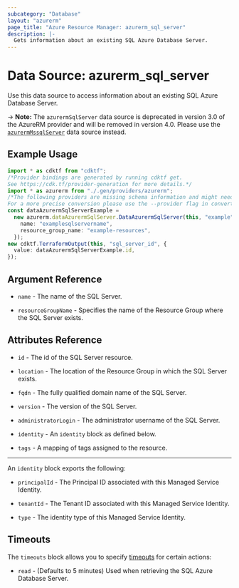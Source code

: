 ```yaml
---
subcategory: "Database"
layout: "azurerm"
page_title: "Azure Resource Manager: azurerm_sql_server"
description: |-
  Gets information about an existing SQL Azure Database Server.
---
```


# Data Source: azurerm\_sql\_server

Use this data source to access information about an existing SQL Azure Database Server.

\-> **Note:** The `azurermSqlServer` data source is deprecated in version 3.0 of the AzureRM provider and will be removed in version 4.0. Please use the [`azurermMssqlServer`](https://registry.terraform.io/providers/hashicorp/azurerm/latest/docs/data-sources/mssql_server) data source instead.

## Example Usage

```typescript
import * as cdktf from "cdktf";
/*Provider bindings are generated by running cdktf get.
See https://cdk.tf/provider-generation for more details.*/
import * as azurerm from "./.gen/providers/azurerm";
/*The following providers are missing schema information and might need manual adjustments to synthesize correctly: azurerm.
For a more precise conversion please use the --provider flag in convert.*/
const dataAzurermSqlServerExample =
  new azurerm.dataAzurermSqlServer.DataAzurermSqlServer(this, "example", {
    name: "examplesqlservername",
    resource_group_name: "example-resources",
  });
new cdktf.TerraformOutput(this, "sql_server_id", {
  value: dataAzurermSqlServerExample.id,
});

```

## Argument Reference

*   `name` - The name of the SQL Server.

*   `resourceGroupName` - Specifies the name of the Resource Group where the SQL Server exists.

## Attributes Reference

*   `id` - The id of the SQL Server resource.

*   `location` - The location of the Resource Group in which the SQL Server exists.

*   `fqdn` - The fully qualified domain name of the SQL Server.

*   `version` - The version of the SQL Server.

*   `administratorLogin` - The administrator username of the SQL Server.

*   `identity` - An `identity` block as defined below.

*   `tags` - A mapping of tags assigned to the resource.

***

An `identity` block exports the following:

*   `principalId` - The Principal ID associated with this Managed Service Identity.

*   `tenantId` - The Tenant ID associated with this Managed Service Identity.

*   `type` - The identity type of this Managed Service Identity.

## Timeouts

The `timeouts` block allows you to specify [timeouts](https://www.terraform.io/language/resources/syntax#operation-timeouts) for certain actions:

* `read` - (Defaults to 5 minutes) Used when retrieving the SQL Azure Database Server.
